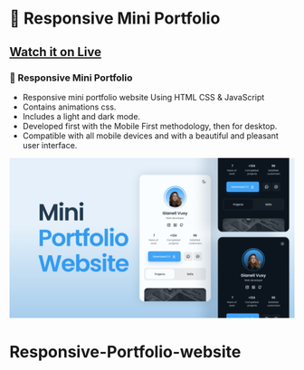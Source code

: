 # 💼 Responsive Mini Portfolio
## [Watch it on Live](https://codeminamo.github.io/Responsive-Portfolio-website/)
### 💼 Responsive Mini Portfolio

- Responsive mini portfolio website Using HTML CSS & JavaScript
- Contains animations css.
- Includes a light and dark mode.
- Developed first with the Mobile First methodology, then for desktop.
- Compatible with all mobile devices and with a beautiful and pleasant user interface.

![preview img](/preview.png)
# Responsive-Portfolio-website
